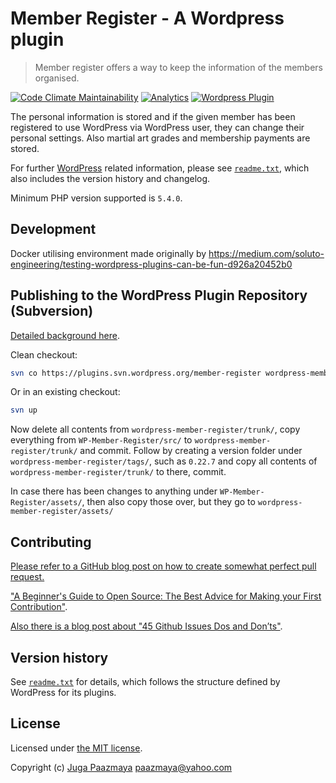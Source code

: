 # Member Register - A Wordpress plugin

> Member register offers a way to keep the information of the members organised.

[![Code Climate Maintainability](https://api.codeclimate.com/v1/badges/2e1da8a17b8f699848e7/maintainability)](https://codeclimate.com/github/paazmaya/WP-Member-Register/maintainability)
[![Analytics](https://ga-beacon.appspot.com/UA-2643697-15/wp-member-register/index?flat-gif)](https://github.com/igrigorik/ga-beacon)
[![Wordpress Plugin](https://img.shields.io/wordpress/plugin/r/member-register.svg?style=flat-square)](https://wordpress.org/plugins/member-register/)

The personal information is stored and if the given member has been registered to use
WordPress via WordPress user, they can change their personal settings.
Also martial art grades and membership payments are stored.

For further [WordPress](https://wordpress.org/) related information,
please see [`readme.txt`](./readme.txt),
which also includes the version history and changelog.

Minimum PHP version supported is `5.4.0`.

## Development

Docker utilising environment made originally by
https://medium.com/soluto-engineering/testing-wordpress-plugins-can-be-fun-d926a20452b0


## Publishing to the WordPress Plugin Repository (Subversion)

[Detailed background here](https://developer.wordpress.org/plugins/wordpress-org/how-to-use-subversion/).

Clean checkout:

```sh
svn co https://plugins.svn.wordpress.org/member-register wordpress-member-register
```

Or in an existing checkout:

```sh
svn up
```

Now delete all contents from `wordpress-member-register/trunk/`, copy everything from `WP-Member-Register/src/` to `wordpress-member-register/trunk/` and commit.
Follow by creating a version folder under `wordpress-member-register/tags/`, such as `0.22.7` and copy all contents of `wordpress-member-register/trunk/` to there, commit.

In case there has been changes to anything under `WP-Member-Register/assets/`, then also copy those over,
but they go to `wordpress-member-register/assets/`


## Contributing

[Please refer to a GitHub blog post on how to create somewhat perfect pull request.](https://github.com/blog/1943-how-to-write-the-perfect-pull-request "How to write the perfect pull request")

["A Beginner's Guide to Open Source: The Best Advice for Making your First Contribution"](http://www.erikaheidi.com/blog/a-beginners-guide-to-open-source-the-best-advice-for-making-your-first-contribution/).

[Also there is a blog post about "45 Github Issues Dos and Don’ts"](https://davidwalsh.name/45-github-issues-dos-donts).

## Version history

See [`readme.txt`](./readme.txt) for details, which follows the structure defined by WordPress for its plugins.

## License

Licensed under [the MIT license](http://opensource.org/licenses/MIT).

Copyright (c) [Juga Paazmaya](https://paazmaya.fi) <paazmaya@yahoo.com>
